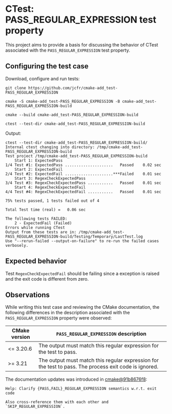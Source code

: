 # CTest: PASS_REGULAR_EXPRESSION test property

This project aims to provide a basis for discussing the behavior of CTest associated with the `PASS_REGULAR_EXPRESSION` test property.

## Configuring the test case

Download, configure and run tests:


```
git clone https://github.com/jcfr/cmake-add_test-PASS_REGULAR_EXPRESSION

cmake -S cmake-add_test-PASS_REGULAR_EXPRESSION -B cmake-add_test-PASS_REGULAR_EXPRESSION-build

cmake --build cmake-add_test-PASS_REGULAR_EXPRESSION-build

ctest --test-dir cmake-add_test-PASS_REGULAR_EXPRESSION-build
```

Output:

```
ctest --test-dir cmake-add_test-PASS_REGULAR_EXPRESSION-build/
Internal ctest changing into directory: /tmp/cmake-add_test-PASS_REGULAR_EXPRESSION-build
Test project /tmp/cmake-add_test-PASS_REGULAR_EXPRESSION-build
    Start 1: ExpectedPass
1/4 Test #1: ExpectedPass .....................   Passed    0.02 sec
    Start 2: ExpectedFail
2/4 Test #2: ExpectedFail .....................***Failed    0.01 sec
    Start 3: RegexCheckExpectedPass
3/4 Test #3: RegexCheckExpectedPass ...........   Passed    0.01 sec
    Start 4: RegexCheckExpectedFail
4/4 Test #4: RegexCheckExpectedFail ...........   Passed    0.01 sec

75% tests passed, 1 tests failed out of 4

Total Test time (real) =   0.06 sec

The following tests FAILED:
    2 - ExpectedFail (Failed)
Errors while running CTest
Output from these tests are in: /tmp/cmake-add_test-PASS_REGULAR_EXPRESSION-build/Testing/Temporary/LastTest.log
Use "--rerun-failed --output-on-failure" to re-run the failed cases verbosely.
```

## Expected behavior

Test `RegexCheckExpectedFail` should be failing since a exception is raised and the exit code is different from zero.

## Observations

While writing this test case and reviewing the CMake documentation, the following differences in the description associated with the `PASS_REGULAR_EXPRESSION` property were observed:

| CMake version | `PASS_REGULAR_EXPRESSION` description |
|--|--|
| <= 3.20.6 | The output must match this regular expression for the test to pass. |
| >= 3.21 | The output must match this regular expression for the test to pass. The process exit code is ignored. |

The documentation updates was introduced in [cmake@91b8676f8](https://github.com/Kitware/CMake/commit/91b8676f8):

```
Help: Clarify {PASS,FAIL}_REGULAR_EXPRESSION semantics w.r.t. exit code

Also cross-reference them with each other and `SKIP_REGULAR_EXPRESSION`.
```
